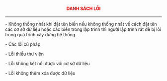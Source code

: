 <h4 style="color:red; text-align:center;">DANH SÁCH LỖI</h4>
<hr>
<p>- Không thống nhất khi đặt tên biến nếu không thống nhất về cách đặt tên các cơ sở dữ liệu hoặc các biến trong lập trình thì người lập trình rất dễ bị lỗi trong quá trình xây dựng hệ thống.</p>
<p>- Các lỗi cú pháp</p>
<p>- Lỗi thiếu thư viện</p>
<p>- Lỗi không kết nối được với cơ sở dữ liệu</p>
<p>- Lỗi không thêm xóa được dữ liệu</p>

